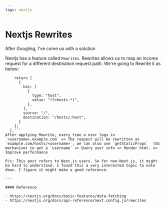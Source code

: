 ```yaml
---
tags: nextjs
---
```


# Nextjs Rewrites

After Googling, I've come uo with a solution


Nextjs has a feature called `Rewrites`. Rewrites allows us to map an income request for a different destination request path.  We're going to Rewrite it as below:

```async rewrites() {
    return [
      {
        has: [
          {
            type: "host",
            value: "(?<host>.*)",
          },
        ],
        source: "/",
        destination: "/hosts/:host",
      }
    ];
  },```
After applying Rewrite, every time a user logs in `<username>.example.com` => The request will be rewritten as `example.com/hosts/<username>`, we can also use `getStaticProps`  (SG mechanism) to get a `username` => Query user info => Render html. => Improve performance 

P/s: This post refers to Next.js users. So for non-Next.js, it might be hard to understand. I found this a very interested topic to note down. I figure it might make a good reference.

---

#### Reference

- https://nextjs.org/docs/basic-features/data-fetching
- https://nextjs.org/docs/api-reference/next.config.js/rewrites
